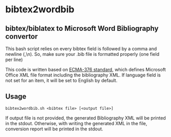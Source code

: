 # bibtex2wordbib

## bibtex/biblatex to Microsoft Word Bibliography convertor

This bash script relies on every bibtex field is followed by a comma and newline (,\n). So, make sure your .bib file is formatted properly (one field per line)

This code is written based on [ECMA-376 standard](https://www.ecma-international.org/publications/standards/Ecma-376.htm), which defines Microsoft Office XML file format including the bibliography XML. If language field is not set for an item, it will be set to English by default.

## Usage
`bibtex2wordbib.sh <bibtex file> [<output file>]`

If output file is not provided, the generated Bibliography XML will be printed in the stdout. Otherwise, with writing the generated XML in the file, conversion report will be printed in the stdout.
